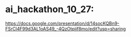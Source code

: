 # ai_hackathon_10_27:
https://docs.google.com/presentation/d/14socKQBn9-FSrCl4F99d3AL1oAS49_-4QzOtpiif8mo/edit?usp=sharing
